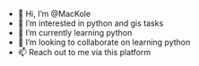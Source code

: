 - 👋 Hi, I’m @MacKole
- 👀 I’m interested in python and gis tasks
- 🌱 I’m currently learning python
- 💞️ I’m looking to collaborate on learning python
- 📫 Reach out to me via this platform

<!---
MacKole/MacKole is a ✨ special ✨ repository because its `README.md` (this file) appears on your GitHub profile.
You can click the Preview link to take a look at your changes.
--->

